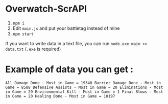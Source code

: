 # Overwatch-ScrAPI

1. `npm i`
2. Edit `main.js` and put your battletag instead of mine
3. `npm start`

If you want to write data in a text file, you can run `node.exe main >> data.txt` (`.exe` is required)


# Example of data you can get :

`All Damage Done - Most in Game = 19340
Barrier Damage Done - Most in Game = 8588
Defensive Assists - Most in Game = 20
Eliminations - Most in Game = 29
Environmental Kill - Most in Game = 1
Final Blows - Most in Game = 20
Healing Done - Most in Game = 10197`
